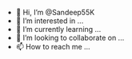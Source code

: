 - 👋 Hi, I’m @Sandeep55K
- 👀 I’m interested in ...
- 🌱 I’m currently learning ...
- 💞️ I’m looking to collaborate on ...
- 📫 How to reach me ...

<!---
Sandeep55K/Sandeep55K is a ✨ special ✨ repository because its `README.md` (this file) appears on your GitHub profile.
You can click the Preview link to take a look at your changes.
--->

